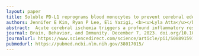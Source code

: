 ```yaml
---
layout: paper
title: Soluble PD-L1 reprograms blood monocytes to prevent cerebral edema and facilitate recovery after ischemic stroke
authors: Jennifer E Kim, Ryan P Lee, Eli Yazigi, <b><u>Lyla Atta</u></b>, James Feghali, Ayush Pant, Aanchal Jain, Idan Levitan, Eileen Kim, Kisha Patel, Nivedha Kannapadi, Pavan Shah, Adnan Bibic, Zhipeng Hou, Justin M Caplan, L Fernando Gonzalez, Judy Huang, Risheng Xu, <b>Jean Fan</b>, Betty Tyler, Henry Brem, Vassiliki A Boussiotis, Lauren Jantzie, Shenandoah Robinson, Raymond C Koehler, Michael Lim, Rafael J Tamargo, Christopher M Jackson
abstract:  Acute cerebral ischemia triggers a profound inflammatory response. While macrophages polarized to an M2-like phenotype clear debris and facilitate tissue repair, aberrant or prolonged macrophage activation is counterproductive to recovery. The inhibitory immune checkpoint Programmed Cell Death Protein 1 (PD-1) is upregulated on macrophage precursors (monocytes) in the blood after acute cerebrovascular injury. To investigate the therapeutic potential of PD-1 activation, we immunophenotyped circulating monocytes from patients and found that PD-1 expression was upregulated in the acute period after stroke. Murine studies using a temporary middle cerebral artery (MCA) occlusion (MCAO) model showed that intraperitoneal administration of soluble Programmed Death Ligand-1 (sPD-L1) significantly decreased brain edema and improved overall survival. Mice receiving sPD-L1 also had higher performance scores short-term, and more closely resembled sham animals on assessments of long-term functional recovery. These clinical and radiographic benefits were abrogated in global and myeloid-specific PD-1 knockout animals, confirming PD-1+ monocytes as the therapeutic target of sPD-L1. Single-cell RNA sequencing revealed that treatment skewed monocyte maturation to a non-classical Ly6Clo, CD43hi, PD-L1+ phenotype. These data support peripheral activation of PD-1 on inflammatory monocytes as a therapeutic strategy to treat neuroinflammation after acute ischemic stroke.
journal: Brain, Behavior, and Immunity. December 7, 2023. doi.org/10.1016/j.bbi.2023.12.007
journalurl: https://www.sciencedirect.com/science/article/pii/S0889159123003781
pubmedurl: https://pubmed.ncbi.nlm.nih.gov/38017015/
---
```

